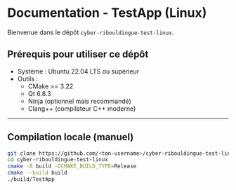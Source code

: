 # Documentation - TestApp (Linux)

Bienvenue dans le dépôt `cyber-ribouldingue-test-linux`.

## Prérequis pour utiliser ce dépôt

- Système : Ubuntu 22.04 LTS ou supérieur
- Outils :
  - CMake >= 3.22
  - Qt 6.8.3
  - Ninja (optionnel mais recommandé)
  - Clang++ (compilateur C++ moderne)

---

## Compilation locale (manuel)

```bash
git clone https://github.com/<ton-username>/cyber-ribouldingue-test-linux.git
cd cyber-ribouldingue-test-linux
cmake -B build -DCMAKE_BUILD_TYPE=Release
cmake --build build
./build/TestApp
